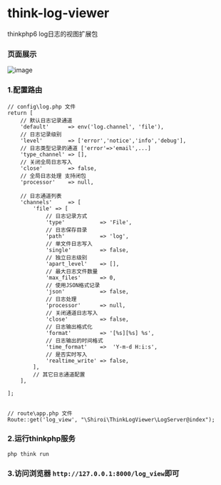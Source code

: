 # think-log-viewer
thinkphp6 log日志的视图扩展包

### 页面展示
![image](https://s3.bmp.ovh/imgs/2022/06/26/3385b1106dbd178f.png)

### 1.配置路由
~~~
// config\log.php 文件
return [
    // 默认日志记录通道
    'default'      => env('log.channel', 'file'),
    // 日志记录级别
    'level'        => ['error','notice','info','debug'],
    // 日志类型记录的通道 ['error'=>'email',...]
    'type_channel' => [],
    // 关闭全局日志写入
    'close'        => false,
    // 全局日志处理 支持闭包
    'processor'    => null,

    // 日志通道列表
    'channels'     => [
        'file' => [
            // 日志记录方式
            'type'           => 'File',
            // 日志保存目录
            'path'           => 'log',
            // 单文件日志写入
            'single'         => false,
            // 独立日志级别
            'apart_level'    => [],
            // 最大日志文件数量
            'max_files'      => 0,
            // 使用JSON格式记录
            'json'           => false,
            // 日志处理
            'processor'      => null,
            // 关闭通道日志写入
            'close'          => false,
            // 日志输出格式化
            'format'         => '[%s][%s] %s',
            // 日志输出的时间格式
            'time_format'    =>  'Y-m-d H:i:s',
            // 是否实时写入
            'realtime_write' => false,
        ],
        // 其它日志通道配置
    ],

];


// route\app.php 文件
Route::get('log_view', "\Shiroi\ThinkLogViewer\LogServer@index");
~~~


### 2.运行thinkphp服务
~~~ 
php think run
~~~



### 3.访问浏览器 `http://127.0.0.1:8000/log_view`即可